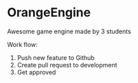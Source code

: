 # OrangeEngine
Awesome game engine made by 3 students

Work flow:
1. Push new feature to Github
2. Create pull request to development
3. Get approved
